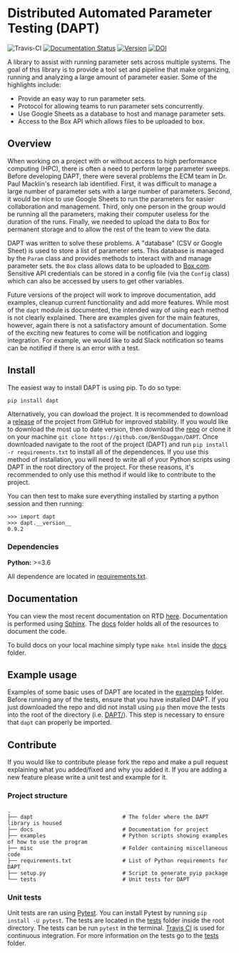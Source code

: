 # Distributed Automated Parameter Testing (DAPT)

![Travis-CI](https://travis-ci.com/BenSDuggan/DAPT.svg?token=aV2WxyvqLfShpTx4gD3a&branch=master)
[![Documentation Status](https://readthedocs.org/projects/dapt/badge/?version=latest)](https://dapt.readthedocs.io/en/latest/?badge=latest)
[![Version](https://img.shields.io/badge/version-0.9.2-brightgreen)](https://github.com/BenSDuggan/DAPT/releases)
[![DOI](https://zenodo.org/badge/doi/10.20944/preprints202103.0116.v1.svg)](https://www.preprints.org/manuscript/202103.0116/v1)

A library to assist with running parameter sets across multiple systems.  The goal of this library is to provide a tool set and pipeline that make organizing, running and analyzing a large amount of parameter easier.  Some of the highlights include: 

* Provide an easy way to run parameter sets.
* Protocol for allowing teams to run parameter sets concurrently.
* Use Google Sheets as a database to host and manage parameter sets.
* Access to the Box API which allows files to be uploaded to box.

## Overview

When working on a project with or without access to high performance computing (HPC), there is often a need to perform large parameter sweeps.  Before developing DAPT, there were several problems the ECM team in Dr. Paul Macklin's research lab identified.  First, it was difficult to manage a large number of parameter sets with a large number of parameters.  Second, it would be nice to use Google Sheets to run the parameters for easier collaboration and management.  Third, only one person in the group would be running all the parameters, making their computer useless for the duration of the runs.  Finally, we needed to upload the data to Box for permanent storage and to allow the rest of the team to view the data.  

DAPT was written to solve these problems.  A "database" (CSV or Google Sheet) is used to store a list of parameter sets.  This database is managed by the `Param` class and provides methods to interact with and manage parameter sets.  the `Box` class allows data to be uploaded to [Box.com](https://box.com).  Sensitive API credentials can be stored in a config file (via the `Config` class) which can also be accessed by users to get other variables.

Future versions of the project will work to improve documentation, add examples, cleanup current functionality and add more features.  While most of the `dapt` module is documented, the intended way of using each method is not clearly explained.  There are examples given for the main features, however, again there is not a satisfactory amount of documentation.  Some of the exciting new features to come will be notification and logging integration.  For example, we would like to add Slack notification so teams can be notified if there is an error with a test.


## Install

The easiest way to install DAPT is using pip.  To do so type:
```
pip install dapt
```

Alternatively, you can dowload the project.  It is recommended to download a [release](https://github.com/BenSDuggan/DAPT/releases) of the project from GitHub for improved stability.  If you would like to download the most up to date version, then download the [repo](https://github.com/BenSDuggan/DAPT) or clone it on your machine `git clone https://github.com/BenSDuggan/DAPT`.  Once downloaded navigate to the root of the project (DAPT) and run `pip install -r requirements.txt` to install all of the dependences.  If you use this method of installation, you will need to write all of your Python scripts using DAPT in the root directory of the project.  For these reasons, it's recommended to only use this method if would like to contribute to the project.

You can then test to make sure everything installed by starting a python session and then running:
```
>>> import dapt
>>> dapt.__version__
0.9.2
```

### Dependencies
**Python:** >=3.6

All dependence are located in [requirements.txt](requirements.txt).


## Documentation
You can view the most recent documentation on RTD [here](https://dapt.readthedocs.io).  Documentation is performed using [Sphinx](http://www.sphinx-doc.org/en/master/).  The [docs](/docs) folder holds all of the resources to document the code.

To build docs on your local machine simply type `make html` inside the [docs](/docs) folder.


## Example usage
Examples of some basic uses of DAPT are located in the [examples](/examples) folder.  Before running any of the tests, ensure that you have installed DAPT.  If you just downloaded the repo and did not install using `pip` then move the tests into the root of the directory (i.e. [DAPT/](/)).  This step is necessary to ensure that `dapt` can properly be imported.


## Contribute
If you would like to contribute please fork the repo and make a pull request explaining what you added/fixed and why you added it.  If you are adding a new feature please write a unit test and example for it.

### Project structure
```
.
├── dapt                 			# The folder where the DAPT library is housed
├── docs             				# Documentation for project
├── examples          				# Python scripts showing examples of how to use the program
├── misc              				# Folder containing miscellaneous code
├── requirements.txt   				# List of Python requirements for DAPT
├── setup.py          				# Script to generate pyip package
└── tests           				# Unit tests for DAPT
```

### Unit tests
Unit tests are ran using [Pytest](pytest.org).  You can install Pytest by running `pip install -U pytest`.  The tests are located in the [tests](tests/) folder inside the root directory.  The tests can be run `pytest` in the terminal.  [Travis CI]() is used for continuous integration.  For more information on the tests go to the [tests](tests) folder.

